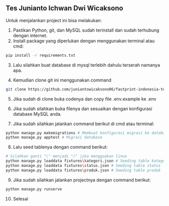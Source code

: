 ## Tes Junianto Ichwan Dwi Wicaksono

Untuk menjalankan project ini bisa melakukan:

1. Pastikan Python, git, dan MySQL sudah terinstall dan sudah terhubung dengan internet.
2. Install package yang diperlukan dengan menggunakan terminal atau cmd:

```bash
pip install -r requirements.txt
```

3. Lalu silahkan buat database di mysql terlebih dahulu terserah namanya apa.

4. Kemudian clone git ini menggunakan command
```bash
git clone https://github.com/juniantowicaksono06/fastprint-indonesia-tes-programmer
```

5. Jika sudah di clone buka codenya dan copy file .env.example ke .env

6. Jika sudah silahkan buka filenya dan sesuaikan dengan konfigurasi database MySQL anda.

7. Jika sudah silahkan jalankan command berikut di cmd atau terminal:
```bash
python manage.py makemigrations # Membuat konfigurasi migrasi ke database
python manage.py apptest # Migrasi database
```

8. Lalu seed tablenya dengan command berikut:
```bash
# Silahkan ganti "\" menjadi "/" jika mengguakan linux
python manage.py loaddata fixtures\kategori.json # Seeding table kategori
python manage.py loaddata fixtures\status.json # Seeding table status
python manage.py loaddata fixtures\produk.json # Seeding table produk
```

9. Jika sudah silahkan jalankan projectnya dengan command berikut:
```bash
python manage.py runserve
```

10. Selesai